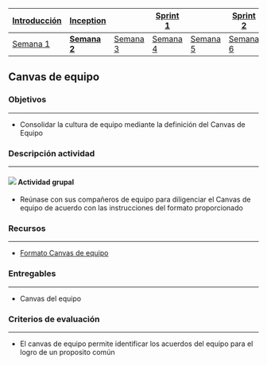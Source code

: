 | [Introducción](https://avargas20.github.io/MISW-Procesos/semanas/introduccion/semana1/semana1) | [Inception](https://avargas20.github.io/MISW-Procesos/semanas/inception/inception) |   | [Sprint 1](https://avargas20.github.io/MISW-Procesos/semanas/sprint1/sprint1) |   | [Sprint 2](https://avargas20.github.io/MISW-Procesos/semanas/sprint2/sprint2) |   | [Cierre]() |
|--------------|-----------|---|----------|---|----------|---|--------|
| [Semana 1](https://avargas20.github.io/MISW-Procesos/semanas/introduccion/semana1/semana1)            | **[Semana 2](https://avargas20.github.io/MISW-Procesos/semanas/inception/semana2/semana2)**         | [Semana 3](https://avargas20.github.io/MISW-Procesos/semanas/inception/semana3/semana3) | [Semana 4](https://avargas20.github.io/MISW-Procesos/semanas/sprint1/semana4/semana4) | [Semana 5](https://avargas20.github.io/MISW-Procesos/semanas/sprint1/semana5/semana5) | [Semana 6](https://avargas20.github.io/MISW-Procesos/semanas/sprint2/semana6/semana6) | [Semana 7](https://avargas20.github.io/MISW-Procesos/semanas/sprint1/semana7/semana7) | Semana 8      |

## Canvas de equipo

### Objetivos

---
* Consolidar la cultura de equipo mediante la definición del Canvas de Equipo

### Descripción actividad

---
#### ![](./../../assets/images/grupo.png) Actividad grupal

* Reúnase con sus compañeros de equipo para diligenciar el Canvas de equipo de acuerdo con las instrucciones del formato proporcionado

### Recursos 

---
* [Formato Canvas de equipo](https://miro.com/app/board/o9J_lQEeUlQ=/)

### Entregables

---
* Canvas del equipo

### Criterios de evaluación

---
* El canvas de equipo permite identificar los acuerdos del equipo para el logro de un proposito común

